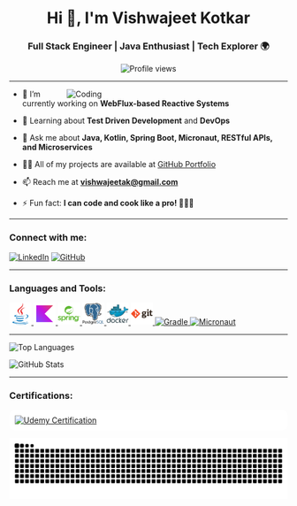 <h1 align="center">Hi 👋, I'm Vishwajeet Kotkar</h1>

<h3 align="center">Full Stack Engineer | Java Enthusiast | Tech Explorer 🌍</h3>

<p align="center">
  <img src="https://komarev.com/ghpvc/?username=Vishwajeet-29-pro&label=Profile%20views&color=0e75b6&style=flat" alt="Profile views" />
</p>

---

<img align="right" alt="Coding" width="400" src="https://media.giphy.com/media/qgQUggAC3Pfv687qPC/giphy.gif" />

- 🔭 I’m currently working on **WebFlux-based Reactive Systems**
  
- 🌱 Learning about **Test Driven Development** and **DevOps**

- 💬 Ask me about **Java, Kotlin, Spring Boot, Micronaut, RESTful APIs, and Microservices**

- 👨‍💻 All of my projects are available at [GitHub Portfolio](https://github.com/Vishwajeet-29-pro)

- 📫 Reach me at **vishwajeetak@gmail.com**

- ⚡ Fun fact: **I can code and cook like a pro! 🍳👨‍💻**

---

<h3 align="left">Connect with me:</h3>
<p align="left">
  <a href="https://linkedin.com/in/vishwajeet-kotkar" target="_blank"><img src="https://img.shields.io/badge/LinkedIn-Vishwajeet_Kotkar-blue?style=for-the-badge&logo=linkedin" alt="LinkedIn" /></a>
  <a href="https://github.com/Vishwajeet-29-pro" target="_blank"><img src="https://img.shields.io/badge/GitHub-Vishwajeet--29--pro-181717?style=for-the-badge&logo=github" alt="GitHub" /></a>
</p>

---

<h3 align="left">Languages and Tools:</h3>
<p align="left">
    <a href="https://www.java.com" target="_blank"> <img src="https://raw.githubusercontent.com/devicons/devicon/master/icons/java/java-original.svg" alt="Java" width="40" height="40"/> </a>
    <a href="https://kotlinlang.org/" target="_blank"> <img src="https://raw.githubusercontent.com/devicons/devicon/master/icons/kotlin/kotlin-original.svg" alt="Kotlin" width="40" height="40"/> </a>
    <a href="https://spring.io/" target="_blank"> <img src="https://raw.githubusercontent.com/devicons/devicon/master/icons/spring/spring-original-wordmark.svg" alt="Spring Boot" width="40" height="40"/> </a>
    <a href="https://www.postgresql.org/" target="_blank"> <img src="https://raw.githubusercontent.com/devicons/devicon/master/icons/postgresql/postgresql-original-wordmark.svg" alt="PostgreSQL" width="40" height="40"/> </a>
    <a href="https://www.docker.com/" target="_blank"> <img src="https://raw.githubusercontent.com/devicons/devicon/master/icons/docker/docker-original-wordmark.svg" alt="Docker" width="40" height="40"/> </a>
    <a href="https://git-scm.com/" target="_blank"> <img src="https://raw.githubusercontent.com/devicons/devicon/master/icons/git/git-original-wordmark.svg" alt="Git" width="40" height="40"/> </a>
    <a href="https://gradle.org/" target="_blank"> <img src="https://gradle.com/_next/static/media/logo-gradle.c1f12d23.svg" alt="Gradle" width="40" height="40"/> </a>
    <a href="https://micronaut.io/" target="_blank"> <img src="https://micronaut.io/wp-content/uploads/2020/11/MIcronautLogo_Horizontal.svg" alt="Micronaut" width="40" height="40"/> </a>
</p>

---

<p align="left">
  <img src="https://github-readme-stats.vercel.app/api/top-langs?username=Vishwajeet-29-pro&show_icons=true&locale=en&layout=compact" alt="Top Languages" />
</p>

<p align="left">
  <img src="https://github-readme-stats.vercel.app/api?username=Vishwajeet-29-pro&show_icons=true&theme=radical" alt="GitHub Stats" />
</p>

---

<h3 align="left">Certifications:</h3>
<p align="left" style="background-color: white; padding: 10px; border-radius: 10px;">
  <a href="http://ude.my/UC-24a31a17-892c-4b93-9681-f5f727a73130" target="_blank">
    <img src="https://upload.wikimedia.org/wikipedia/commons/e/e3/Udemy_logo.svg" alt="Udemy Certification" width="150" height="40" />
  </a>
</p>

![Snake animation](https://github.com/Vishwajeet-29-pro/Vishwajeet-29-pro/blob/output/github-contribution-grid-snake.svg)

